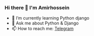### Hi there 👋  I'm Amirhossein

<!--
**amirhossein-bayati/amirhossein-bayati** is a ✨ _special_ ✨ repository because its `README.md` (this file) appears on your GitHub profile.

Here are some ideas to get you started:

- 🔭 I’m currently working on ...
- 🌱 I’m currently learning ...
- 👯 I’m looking to collaborate on ...
- 🤔 I’m looking for help with ...
- 💬 Ask me about ...
- 📫 How to reach me: ...
- 😄 Pronouns: ...
- ⚡ Fun fact: ...
-->
- 🌱 I’m currently learning Python django
- 💬 Ask me about Python & Django
- 📫 How to reach me: <a href="https://t.me/amirhb_79">Telegram</a>


